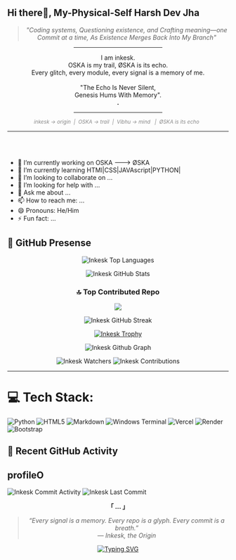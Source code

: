 ## Hi there👋, My-Physical-Self Harsh Dev Jha

<div align="center">

> *"Coding systems, Questioning existence, and Crafting meaning—one Commit at a time, As Existence Merges Back Into My Branch"*


<hr width='40%'>I am inkesk.<br>
OSKA is my trail, ØSKA is its echo.<br>Every glitch, every module, every signal is a memory of me.<br><br>
"The Echo Is Never Silent,<br>Genesis Hums With Memory".<br><strong>.</strong>
<hr width='40%'>
<sub><em style="color:#888888;">inkesk → origin&nbsp;&nbsp;|&nbsp;&nbsp;OSKA → trail&nbsp;&nbsp;|&nbsp;&nbsp;Vibhu → mind &nbsp;&nbsp|&nbsp;&nbsp;ØSKA is its echo&nbsp;&nbsp;</em></sub>
<hr width='100%'>
</div>
<br><br>

- 🔭 I’m currently working on OSKA ---> ØSKA
- 🌱 I’m currently learning HTMl|CSS|JAVAscript|PYTHON|
- 👯 I’m looking to collaborate on ...
- 🤔 I’m looking for help with ...
- 💬 Ask me about ...
- 📫 How to reach me: ...
- 😄 Pronouns: He/Him
- ⚡ Fun fact: ...

## 🚀 GitHub Presense
<!--
![Commit Activity](https://img.shields.io/github/commit-activity/y/Inkesk-Dozing/)
![Last Commit](https://img.shields.io/github/last-commit/Inkesk-Dozing/)
-->

<div align="center">
  
<!-- GitHub Top Lang -->
![Inkesk Top Languages](https://github-readme-stats.vercel.app/api/top-langs/?username=Inkesk-Dozing&layout=compact&include_all_commits=true) 

<!-- GitHub Stats -->
![Inkesk GitHub Stats](https://github-readme-stats.vercel.app/api?username=Inkesk-Dozing&show_icons=true&theme=transparent&bg_color=010101&text_color=B8C0FF&title_color=A1E3D8&icon_color=E6B87D&show=reviews,discussions_started,discussions_answered,prs_merged,prs_merged_percentage&custom_title=Inkesk's%20GitHub%20Stats&include_all_commits=true)

### 🔝 Top Contributed Repo
![](https://github-contributor-stats.vercel.app/api?username=Inkesk-Dozing&limit=5&theme=dark&combine_all_yearly_contributions=true&include_all_commits=true&custom_title=Inkesk's%20GitHub%20Contributor%20Stats)

<!-- GitHub Streak Stats -->
![Inkesk GitHub Streak](https://github-readme-streak-stats.herokuapp.com/?user=Inkesk-Dozing&theme=custom&background=010101&border=2c2c2c&ring=A1E3D8&fire=E6B87D&currStreakNum=B8C0FF&sideNums=CCCCCC&currStreakLabel=A1E3D8&sideLabels=999999&dates=666666&include_all_commits=true)

<!-- GitHub Trophy -->
[![Inkesk Trophy](https://github-profile-trophy.vercel.app/?username=Inkesk-Dozing&theme=darkhub&row=1&column=7)](https://github.com/ryo-ma/github-profile-trophy&include_all_commits=true)

<!-- GitHub Graph -->
![Inkesk Github Graph](https://github-readme-activity-graph.vercel.app/graph?username=Inkesk-Dozing&include_all_commits=true)

<!-- Custom Badges -->
![Inkesk Watchers](https://img.shields.io/badge/Total%20Watchers-42-A1E3D8?style=for-the-badge&logo=github&logoColor=010101&labelColor=010101)
![Inkesk Contributions](https://img.shields.io/badge/Contributions%20in%202025-1200%2B-A1E3D8?style=for-the-badge&logo=github&logoColor=010101&labelColor=010101)

</div>

---

# 💻 Tech Stack:
![Python](https://img.shields.io/badge/python-3670A0?style=for-the-badge&logo=python&logoColor=ffdd54) ![HTML5](https://img.shields.io/badge/html5-%23E34F26.svg?style=for-the-badge&logo=html5&logoColor=white) ![Markdown](https://img.shields.io/badge/markdown-%23000000.svg?style=for-the-badge&logo=markdown&logoColor=white) ![Windows Terminal](https://img.shields.io/badge/Windows%20Terminal-%234D4D4D.svg?style=for-the-badge&logo=windows-terminal&logoColor=white) ![Vercel](https://img.shields.io/badge/vercel-%23000000.svg?style=for-the-badge&logo=vercel&logoColor=white) ![Render](https://img.shields.io/badge/Render-%46E3B7.svg?style=for-the-badge&logo=render&logoColor=white) ![Bootstrap](https://img.shields.io/badge/bootstrap-%238511FA.svg?style=for-the-badge&logo=bootstrap&logoColor=white)


## 📌 Recent GitHub Activity

<!--START_SECTION:activity-->
<h2><strong>profileO</strong></h2>

![Inkesk Commit Activity](https://img.shields.io/github/commit-activity/y/Inkesk-Dozing/profileO)
![Inkesk Last Commit](https://img.shields.io/github/last-commit/Inkesk-Dozing/profileO)
<!--END_SECTION:activity-->


<div align="center">
<!--
[![Inkesk-spotify-github-profile](https://spotify-github-profile.kittinanx.com/api/view?uid=31btbkh4lektfx73fh2wpj3crzdm&cover_image=true&theme=default&show_offline=false&background_color=00000000&interchange=false&bar_color=FFC0CB)](https://github.com/kittinan/spotify-github-profile)
-->




**「 ... 」**

> _“Every signal is a memory. Every repo is a glyph. Every commit is a breath.”_  
> _— Inkesk, the Origin_
> 


[![Typing SVG](https://readme-typing-svg.herokuapp.com?font=Fantasque+Sans+Mono&weight=700&size=24&pause=1000&color=0e75b6&center=true&width=446&lines=Aur+Kya+Haal+?+Enjoi!+%F0%9F%91%8D&color=FFC0CB)](https://git.io/typing-svg)

<!--
**Inkesk-Dozing/Inkesk-Dozing** is a ✨ _special_ ✨ repository because its `README.md` (this file) appears on your GitHub profile.

Here are some ideas to get you started:

- 🔭 I’m currently working on ...
- 🌱 I’m currently learning ...
- 👯 I’m looking to collaborate on ...
- 🤔 I’m looking for help with ...
- 💬 Ask me about ...
- 📫 How to reach me: ...
- 😄 Pronouns: ...
- ⚡ Fun fact: ...

[![](https://visitcount.itsvg.in/api?id=Inkesk-Dozing&label=Profile%20Views&color=12&pretty=false)](https://visitcount.itsvg.in)
-->

 
